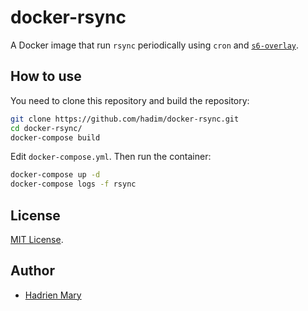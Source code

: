# docker-rsync

A Docker image that run `rsync` periodically using `cron` and [`s6-overlay`](https://github.com/just-containers/s6-overlay).

## How to use

You need to clone this repository and build the repository:

```bash
git clone https://github.com/hadim/docker-rsync.git
cd docker-rsync/
docker-compose build
```

Edit `docker-compose.yml`. Then run the container:

```bash
docker-compose up -d
docker-compose logs -f rsync
```

## License

[MIT License](./LICENSE).

## Author

- [Hadrien Mary](https://github.com/hadim)
